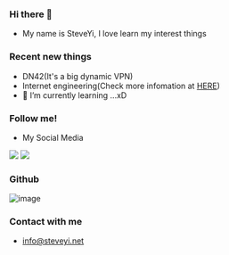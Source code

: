 ### Hi there 👋
 - My name is SteveYi, I love learn my interest things
### Recent new things
 - DN42(It's a big dynamic VPN)
 - Internet engineering(Check more infomation at [HERE](https://internet.steveyi.net))
 - 🌱 I’m currently learning ...xD
### Follow me!
 - My Social Media
 
[![](https://img.shields.io/badge/-@steveyiyo-1ca0f1?style=flat-square&labelColor=1ca0f1&logo=twitter&logoColor=white)](https://twitter.com/steveyiyo) [![](https://img.shields.io/badge/-t.me/steveyi-3db6f1?style=flat-square&logo=Telegram&logoColor=2ca5e0)](https://t.me/s/steveyi)

### Github
![image](https://github-readme-stats.vercel.app/api?username=steveyiyo&show_icons=true&title_color=fffacd&icon_color=79ff97&text_color=9f9f9f&bg_color=151515)

### Contact with me
 - info@steveyi.net
 
<!--
**steveyiyo/steveyiyo** is a ✨ _special_ ✨ repository because its `README.md` (this file) appears on your GitHub profile.

Here are some ideas to get you started:

- 🔭 I’m currently working on ...
- 🌱 I’m currently learning ...
- 👯 I’m looking to collaborate on ...
- 🤔 I’m looking for help with ...
- 💬 Ask me about ...
- 📫 How to reach me: ...
- 😄 Pronouns: ...
- ⚡ Fun fact: ...
-->
